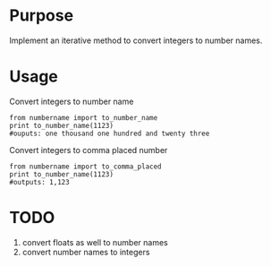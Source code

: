 Purpose
=======

Implement an iterative method to convert integers to number names.

Usage
=====

Convert integers to number name

    from numbername import to_number_name
    print to_number_name(1123) 
    #ouputs: one thousand one hundred and twenty three

Convert integers to comma placed number

    from numbername import to_comma_placed
    print to_number_name(1123)
    #outputs: 1,123

TODO
====

1. convert floats as well to number names
2. convert number names to integers
